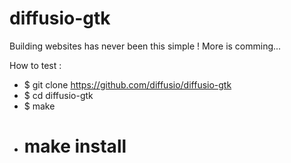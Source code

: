 # diffusio-gtk
Building websites has never been this simple !
More is comming...

How to test : 
- $ git clone https://github.com/diffusio/diffusio-gtk
- $ cd diffusio-gtk
- $ make
- # make install

